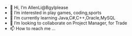 - 👋 Hi, I’m AllenLi@Bgylplease
- 👀 I’m interested in play games, coding,sports  
- 🌱 I’m currently learning Java,C#,C++,Oracle,MySQL
- 💞️ I’m looking to collaborate on Project Manager, for Trade
- 📫 How to reach me ...

<!---
Bgylplease/Bgylplease is a ✨ special ✨ repository because its `README.md` (this file) appears on your GitHub profile.
You can click the Preview link to take a look at your changes.
--->
